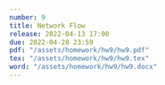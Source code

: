 ```yaml
---
number: 9
title: Network Flow
release: 2022-04-13 17:00
due: 2022-04-20 23:59
pdf: "/assets/homework/hw9/hw9.pdf"
tex: "/assets/homework/hw9/hw9.tex"
word: "/assets/homework/hw9/hw9.docx"
---
```

